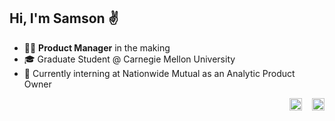 
## Hi, I'm Samson ✌
- 👨‍💼 **Product Manager** in the making
- 🎓 Graduate Student @ Carnegie Mellon University
- 💼 Currently interning at Nationwide Mutual as an Analytic Product Owner
<p align="right">
  <a href="https://www.linkedin.com/in/zhangsa/"><img src="https://img.shields.io/badge/LinkedIn--_.svg?style=social&logo=linkedin&color=0077B5" height="20"></a>&nbsp;&nbsp;&nbsp;
  <a href="mailto:zhangzhsa@gmail.com"><img src="https://img.shields.io/badge/Gmail--_.svg?style=social&logo=gmail&color=D14836" height="20"></a>
</p>
